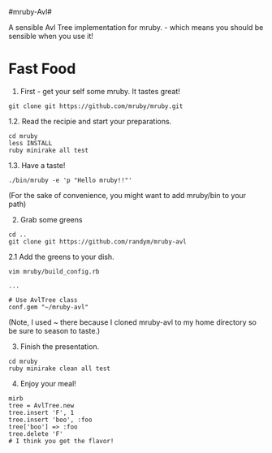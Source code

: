 #mruby-Avl#

A sensible Avl Tree implementation for mruby. - which means you should
be sensible when you use it!

# Fast Food #

1. First - get your self some mruby. It tastes great!

```
git clone git https://github.com/mruby/mruby.git
```

1.2. Read the recipie and start your preparations.

```
cd mruby
less INSTALL
ruby minirake all test
```

1.3. Have a taste!

```
./bin/mruby -e 'p "Hello mruby!!"'
```

(For the sake of convenience, you might want to add mruby/bin to your path) 

2. Grab some greens
```
cd ..
git clone git https://github.com/randym/mruby-avl
```

2.1 Add the greens to your dish.

```
vim mruby/build_config.rb

...

# Use AvlTree class
conf.gem "~/mruby-avl"
```

(Note, I used ~ there because I cloned mruby-avl to my home directory so be sure to season to taste.) 

3. Finish the presentation.

```
cd mruby
ruby minirake clean all test
```

4. Enjoy your meal!
```
mirb
tree = AvlTree.new
tree.insert 'F', 1
tree.insert 'boo', :foo
tree['boo'] => :foo
tree.delete 'F'
# I think you get the flavor!
```


